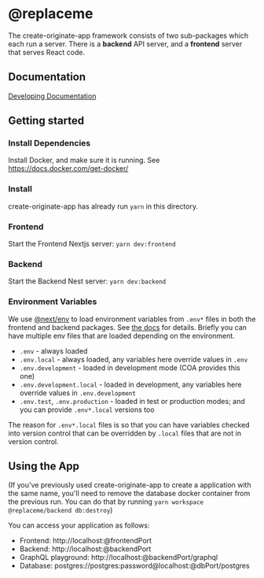 # @replaceme

The create-originate-app framework consists of two sub-packages which each run a server. There is
a **backend** API server, and a **frontend** server that serves React code.

## Documentation

[Developing Documentation](./DEVELOPING/index.md)

## Getting started

### Install Dependencies

Install Docker, and make sure it is running. See https://docs.docker.com/get-docker/

### Install

create-originate-app has already run `yarn` in this directory.

### Frontend

Start the Frontend Nextjs server: `yarn dev:frontend`

### Backend

Start the Backend Nest server: `yarn dev:backend`

### Environment Variables

We use
[@next/env](https://nextjs.org/docs/basic-features/environment-variables)
to load environment variables from `.env*` files in both the frontend and
backend packages. See [the docs](./DEVELOPING/environment-variables.md) for
details. Briefly you can have multiple env files that are loaded depending on
the environment.

- `.env` - always loaded
- `.env.local` - always loaded, any variables here override values in `.env`
- `.env.development` - loaded in development mode (COA provides this one)
- `.env.development.local` - loaded in development, any variables here override
  values in `.env.development`
- `.env.test`, `.env.production` - loaded in test or production modes; and you
  can provide `.env*.local` versions too

The reason for `.env*.local` files is so that you can have variables checked
into version control that can be overridden by `.local` files that are not in
version control.

## Using the App

(If you've previously used create-originate-app to create a application with the same name, you'll need to remove the database docker container from the previous run. You can do that by running `yarn workspace @replaceme/backend db:destroy`)

You can access your application as follows:

- Frontend: http://localhost:@frontendPort
- Backend: http://localhost:@backendPort
- GraphQL playground: http://localhost:@backendPort/graphql
- Database: postgres://postgres:password@localhost:@dbPort/postgres
